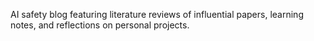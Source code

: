 AI safety blog featuring literature reviews of influential papers, learning notes, and reflections on personal projects.
